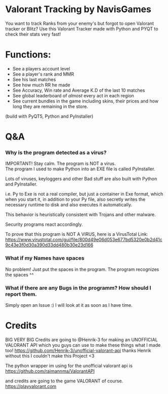 # Valorant Tracking by NavisGames

You want to track Ranks from your enemy's but forgot to open Valorant tracker or Blitz?
Use this Valorant Tracker made with Python and PYQT to check their stats very fast!

# Functions:

- See a players account level
- See a player's rank and MMR
- See his last matches
- See how much RR he made
- See Accuracy, Win rate and Average K.D of the last 10 matches
- See global leaderboard of *almost* every act in each region
- See current bundles in the game including skins, their prices and how long they are remaining in the store.

(build with PyQT5, Python and PyInstaller)

# Q&A

### Why is the program detected as a virus?

IMPORTANT! Stay calm. The program is NOT a virus.  
The program I used to make Python into an EXE file is called
PyInstaller.

Lots of viruses, keyloggers and other Bad stuff are also built with Python and PyInstaller.

i.e. Py to Exe is not a real compiler, but just a container in Exe format, which when you start it, in addition to your
Py file, also
secretly writes the necessary runtime to disk and also executes it automatically.

This behavior is heuristically
consistent with Trojans and other malware.

Security programs react accordingly.

To prove that this program is NOT A
VIRUS, here is a VirusTotal Link:
https://www.virustotal.com/gui/file/800d49e06d053e677bd5320e0b2d41c9c43e3f0d30a390d33dd480b30e23d166

### What if my Names have spaces

No problem! Just put the spaces in the program. The program recognizes the spaces ^^

### What if there are any Bugs in the programm? How should I report them.

Simply open an Issue :) I will look at it as soon as I have time.

# Credits

BIG VERY BIG Credits are going to @Henrik-3 for making an UNOFFICIAL VALORANT API which you guys can use to make these
things what I made too! https://github.com/Henrik-3/unofficial-valorant-api thanks Henrik without this I couldn't make
this Project <3

The python wrapper im using for the unofficial valorant api is https://github.com/raimannma/ValorantAPI

and credits are going to the game VALORANT of course. https://playvalorant.com
